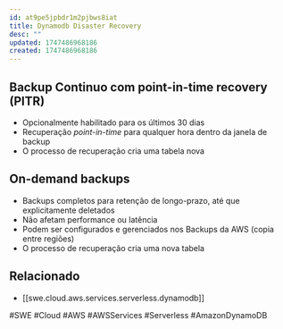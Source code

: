 ```yaml
---
id: at9pe5jpbdr1m2pjbws8iat
title: Dynamodb Disaster Recovery
desc: ""
updated: 1747486968186
created: 1747486968186
---
```


## Backup Continuo com point-in-time recovery (PITR)

- Opcionalmente habilitado para os últimos 30 dias
- Recuperação _point-in-time_ para qualquer hora dentro da janela de backup
- O processo de recuperação cria uma tabela nova

## On-demand backups

- Backups completos para retenção de longo-prazo, até que explicitamente deletados
- Não afetam performance ou latência
- Podem ser configurados e gerenciados nos Backups da AWS (copia entre regiões)
- O processo de recuperação cria uma nova tabela

## Relacionado

- [[swe.cloud.aws.services.serverless.dynamodb]]

#SWE #Cloud #AWS #AWSServices #Serverless #AmazonDynamoDB
